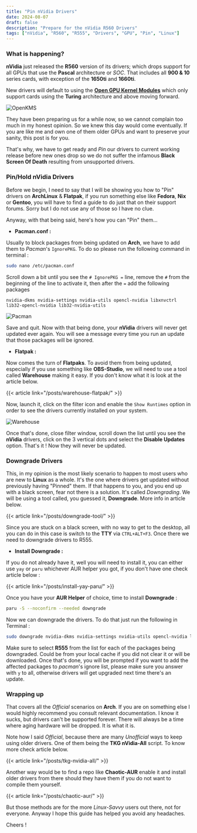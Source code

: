 ```yaml
---
title: "Pin nVidia Drivers"
date: 2024-08-07
draft: false
description: "Prepare for the nVidia R560 Drivers"
tags: ["nVidia", "R560", "R555", "Drivers", "GPU", "Pin", "Linux"]
---
```

### What is happening?

**nVidia** just released the **R560** version of its drivers; which drops support for all GPUs that use the **Pascal** architecture or *SOC*. That includes all **900 & 10** series cards, with exception of the **1650ti** and **1660ti**.

New drivers will default to using the [**Open GPU Kernel Modules**](https://developer.nvidia.com/blog/nvidia-transitions-fully-towards-open-source-gpu-kernel-modules/) which only support cards using the **Turing** architecture and above moving forward.

![OpenKMS](https://i.imgur.com/kFNHP1d.png)

They have been preparing us for a while now, so we cannot complain too much in my honest opinion. So we knew this day would come eventually. If you are like me and own one of them older GPUs and want to preserve your sanity, this post is for you.

That's why, we have to get ready and *Pin* our drivers to current working release before new ones drop so we do not suffer the infamous **Black Screen Of Death** resulting from unsupported drivers.

### Pin/Hold nVidia Drivers

Before we begin, I need to say that I will be showing you how to "Pin" drivers on **ArchLinux** & **Flatpak**, if you run something else like **Fedora**, **Nix** or **Gentoo**, you will have to find a guide to do just that on their support forums. Sorry but I do not use any of those so I have no clue.

Anyway, with that being said, here's how you can "Pin" them...

- **Pacman.conf :**

Usually to block packages from being updated on **Arch**, we have to add them to *Pacman*'s `IgnorePKG`. To do so please run the following command in terminal :

```Bash
sudo nano /etc/pacman.conf
```

Scroll down a bit until you see the `# IgnorePKG =` line, remove the `#` from the beginning of the line to activate it, then after the `=` add the following packages

```
nvidia-dkms nvidia-settings nvidia-utils opencl-nvidia libxnvctrl lib32-opencl-nvidia lib32-nvidia-utils
```

![Pacman](https://i.imgur.com/PzpOTPx.png)

Save and quit. Now with that being done, your **nVidia** drivers will never get updated ever again. You will see a message every time you run an update that those packages will be ignored.

- **Flatpak :**

Now comes the turn of **Flatpaks**. To avoid them from being updated, especially if you use something like **OBS-Studio**, we will need to use a tool called **Warehouse** making it easy. If you don't know what it is look at the article below.

{{< article link="/posts/warehouse-flatpak/" >}}

Now, launch it, click on the filter icon and enable the `Show Runtimes` option in order to see the drivers currently installed on your system.

![Warehouse](https://i.imgur.com/s7aEmPu.png)

Once that's done, close filter window, scroll down the list until you see the **nVidia** drivers, click on the 3 vertical dots and select the **Disable Updates** option. That's it ! Now they will never be updated.

### Downgrade Drivers

This, in my opinion is the most likely scenario to happen to most users who are new to **Linux** as a whole. It's the one where drivers get updated without previously having "Pinned" them. If that happens to you, and you end up with a black screen, fear not there is a solution. It's called *Downgrading*. We will be using a tool called, you guessed it, **Downgrade**. More info in article below.

{{< article link="/posts/downgrade-tool/" >}}

Since you are stuck on a black screen, with no way to get to the desktop, all you can do in this case is switch to the **TTY** via `CTRL+ALT+F3`. Once there we need to downgrade drivers to R555.

- **Install Downgrade :**

If you do not already have it, well you will need to install it, you can either use `yay` or `paru` whichever AUR helper you got, if you don't have one check article below :

{{< article link="/posts/install-yay-paru/" >}}

Once you have your **AUR Helper** of choice, time to install **Downgrade** :


```Bash
paru -S --noconfirm --needed downgrade
```

Now we can downgrade the drivers. To do that just run the following in Terminal :

```Bash
sudo downgrade nvidia-dkms nvidia-settings nvidia-utils opencl-nvidia libxnvctrl lib32-opencl-nvidia lib32-nvidia-utils
```

Make sure to select **R555** from the list for each of the packages being downgraded. Could be from your local cache if you did not clear it or will be downloaded. Once that's done, you will be prompted if you want to add the affected packages to *pacman*'s ignore list, please make sure you answer with `y` to all, otherwise drivers will get upgraded next time there's an update.

### Wrapping up

That covers all the *Official* scenarios on **Arch**. If you are on something else I would highly recommend you consult relevant documentation. I know it sucks, but drivers can't be supported forever. There will always be a time where aging hardware will be dropped. It is what it is.

Note how I said *Official*, because there are many *Unofficial* ways to keep using older drivers. One of them being the **TKG nVidia-All** script. To know more check article below.

{{< article link="/posts/tkg-nvidia-all/" >}}

Another way would be to find a repo like **Chaotic-AUR** enable it and install older drivers from there should they have them if you do not want to compile them yourself.

{{< article link="/posts/chaotic-aur/" >}}

But those methods are for the more *Linux-Savvy* users out there, not for everyone. Anyway I hope this guide has helped you avoid any headaches.

Cheers !
